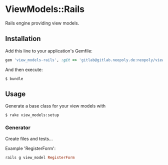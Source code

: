 # ViewModels::Rails

Rails engine providing view models.

## Installation

Add this line to your application's Gemfile:

```ruby
gem 'view_models-rails', :git => 'gitlab@gitlab.neopoly.de:neopoly/view_models-rails.git'
```

And then execute:

    $ bundle

## Usage

Generate a base class for your view models with

    $ rake view_models:setup

### Generator
Create files and tests...

Example 'RegisterForm':
```ruby
rails g view_model RegisterForm
```

